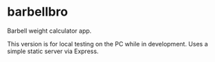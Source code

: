 # barbellbro
Barbell weight calculator app.

This version is for local testing on the PC while in development. Uses a simple static server via Express.

